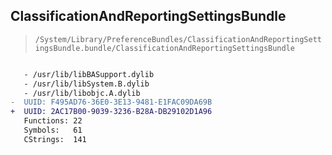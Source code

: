 ## ClassificationAndReportingSettingsBundle

> `/System/Library/PreferenceBundles/ClassificationAndReportingSettingsBundle.bundle/ClassificationAndReportingSettingsBundle`

```diff

   - /usr/lib/libBASupport.dylib
   - /usr/lib/libSystem.B.dylib
   - /usr/lib/libobjc.A.dylib
-  UUID: F495AD76-36E0-3E13-9481-E1FAC09DA69B
+  UUID: 2AC17B00-9039-3236-B28A-DB29102D1A96
   Functions: 22
   Symbols:   61
   CStrings:  141

```
